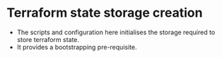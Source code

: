 # Terraform state storage creation

* The scripts and configuration here initialises the storage required to store terraform state.
* It provides a bootstrapping pre-requisite.
